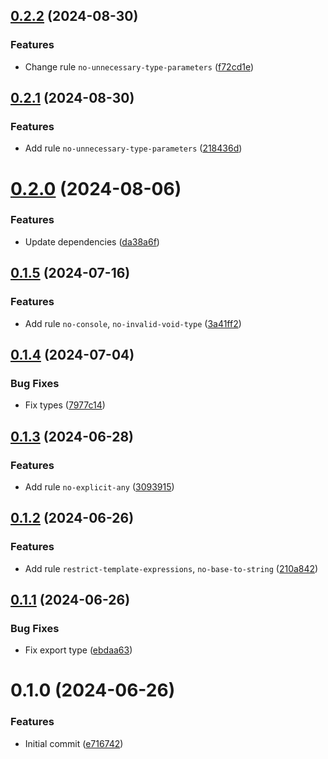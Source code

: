 ## [0.2.2](https://github.com/choi-jack/eslint-config/compare/v0.2.1...v0.2.2) (2024-08-30)


### Features

* Change rule `no-unnecessary-type-parameters` ([f72cd1e](https://github.com/choi-jack/eslint-config/commit/f72cd1e3df6291d07848a5b79c16e49e15f3e225))



## [0.2.1](https://github.com/choi-jack/eslint-config/compare/v0.2.0...v0.2.1) (2024-08-30)


### Features

* Add rule `no-unnecessary-type-parameters` ([218436d](https://github.com/choi-jack/eslint-config/commit/218436dc5a02f59a69d626c99af4da514c7e95ce))



# [0.2.0](https://github.com/choi-jack/eslint-config/compare/v0.1.5...v0.2.0) (2024-08-06)


### Features

* Update dependencies ([da38a6f](https://github.com/choi-jack/eslint-config/commit/da38a6fc04ec20a41d2ac670ea5826b2c106f3b2))



## [0.1.5](https://github.com/choi-jack/eslint-config/compare/v0.1.4...v0.1.5) (2024-07-16)


### Features

* Add rule `no-console`, `no-invalid-void-type` ([3a41ff2](https://github.com/choi-jack/eslint-config/commit/3a41ff2bf6aa02c6dfc1d56fc56e7d640663f765))



## [0.1.4](https://github.com/choi-jack/eslint-config/compare/v0.1.3...v0.1.4) (2024-07-04)


### Bug Fixes

* Fix types ([7977c14](https://github.com/choi-jack/eslint-config/commit/7977c1493e5268bd1ec0e60350d672edebec8ca3))



## [0.1.3](https://github.com/choi-jack/eslint-config/compare/v0.1.2...v0.1.3) (2024-06-28)


### Features

* Add rule `no-explicit-any` ([3093915](https://github.com/choi-jack/eslint-config/commit/3093915dad62997fc8c783bb8fa3feca8c23d315))



## [0.1.2](https://github.com/choi-jack/eslint-config/compare/v0.1.1...v0.1.2) (2024-06-26)


### Features

* Add rule `restrict-template-expressions`, `no-base-to-string` ([210a842](https://github.com/choi-jack/eslint-config/commit/210a84237f7375970630052e6d3a99cb6c23ec20))



## [0.1.1](https://github.com/choi-jack/eslint-config/compare/v0.1.0...v0.1.1) (2024-06-26)


### Bug Fixes

* Fix export type ([ebdaa63](https://github.com/choi-jack/eslint-config/commit/ebdaa630e3078a3371e047c4921d0a8500e51da0))



# 0.1.0 (2024-06-26)


### Features

* Initial commit ([e716742](https://github.com/choi-jack/eslint-config/commit/e7167421bdf395b9e9767755755da0bc7b589006))



